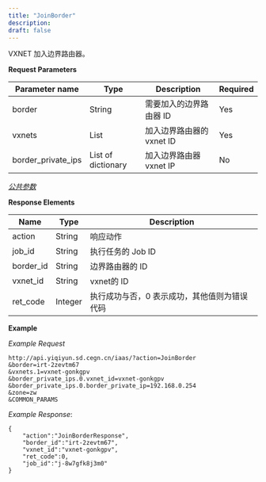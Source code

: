 ```yaml
---
title: "JoinBorder"
description: 
draft: false
---
```




VXNET 加入边界路由器。


**Request Parameters**

| Parameter name | Type | Description | Required |
| --- | --- | --- | --- |
| border | String | 需要加入的边界路由器 ID | Yes |
| vxnets | List | 加入边界路由器的 vxnet ID | Yes |
| border_private_ips | List of dictionary | 加入边界路由器 vxnet IP | No |

[_公共参数_](../../../parameters/)

**Response Elements**

| Name | Type | Description |
| --- | --- | --- |
| action | String | 响应动作 |
| job_id | String | 执行任务的 Job ID |
| border_id | String | 边界路由器的 ID |
| vxnet_id | String | vxnet的 ID |
| ret_code | Integer | 执行成功与否，0 表示成功，其他值则为错误代码 |

**Example**

_Example Request_

```
http://api.yiqiyun.sd.cegn.cn/iaas/?action=JoinBorder
&border=irt-2zevtm67
&vxnets.1=vxnet-gonkgpv
&border_private_ips.0.vxnet_id=vxnet-gonkgpv
&border_private_ips.0.border_private_ip=192.168.0.254
&zone=zw
&COMMON_PARAMS
```

_Example Response_:

```
{
    "action":"JoinBorderResponse",
    "border_id":"irt-2zevtm67",
    "vxnet_id":"vxnet-gonkgpv",
    "ret_code":0,
    "job_id":"j-8w7gfk8j3m0"
}
```

